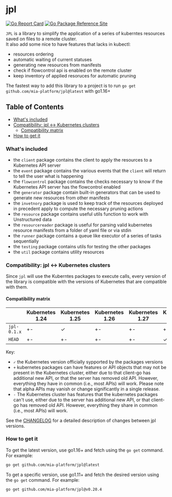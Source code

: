 # jpl

[![Go Report Card][go-report-card]][go-report-card-link]
[![Go Package Reference Site][go-package-svg]][go-package-link]

`JPL` is a library to simplify the application of a series of kuberntes resources saved on files to a remote cluster.  
It also add some nice to have features that lacks in kubectl:

- resources ordering
- automatic waiting of current statuses
- generating new resources from manifests
- check if flowcontrol api is enabled on the remote cluster
- keep inventory of applied resoruces for automatic pruning

The fastest way to add this library to a project is to run `go get github.com/mia-platform/jpl@latest` with go1.16+

## Table of Contents

- [What's included](#whats-included)
- [Compatibility: jpl <-> Kubernetes clusters](#compatibility-jpl---kubernetes-clusters)
  - [Compatibility matrix](#compatibility-matrix)
- [How to get it](#how-to-get-it)

### What's included

- the `client` package contains the client to apply the resources to a Kubernetes API server
- the `event` package contains the various events that the `client` will return to tell the user what is happening
- the `flowcontrol` package contains the checks necessary to know if the Kubernetes API server has the flowcontrol enabled
- the `generator` package contain built-in generators that can be used to generate new resources from other manifests
- the `invetnory` package is used to keep track of the resources deployed in precedent apply to compute the
	necessary pruning actions
- the `resource` package contains useful utils function to work with Unstructured data
- the `resourcereader` package is useful for parsing valid kubernetes resource manifests from a folder of yaml file
	or via stdin
- the `runner` package contains a queue like executor of a series of tasks sequentially
- the `testing` package contains utils for testing the other packages
- the `util` package contains utility resources

### Compatibility: jpl <-> Kubernetes clusters

Since `jpl` will use the Kuberntes packages to execute calls, every version of the library is compatible with
the versions of Kubernetes that are compatible with them.

#### Compatibility matrix

|             | Kubernetes 1.24 | Kubernetes 1.25 | Kubernetes 1.26 | Kubernetes 1.27 | Kubernetes 1.28 | Kubernetes 1.29 | Kubernetes 1.30 |
| ------------| --------------- | --------------- | --------------- | --------------- | --------------- | --------------- | --------------- |
| `jpl-0.1.x` | +-              | ✓               | +-              | +-              | +-              | +-              | +-              |
| `HEAD`      | +-              | +-              | +-              | +-              | ✓               | +-              | +-              |

Key:

- `✓` the Kubernetes version officially sypported by the packages versions
- `+` kubernetes packages can have features or API objects that may not be present in the Kubernetes cluster,
	either due to that client-go has additional new API, or that the server has removed old API. However,
	everything they have in common (i.e., most APIs) will work. Please note that alpha APIs may vanish
	or change significantly in a single release.
- `-` The Kubernetes cluster has features that the kubernetes packages can't use, either due to the server has
	additional new API, or that client-go has removed old API. However, everything they share in common
	(i.e., most APIs) will work.

See the [CHANGELOG](./CHANGELOG.md) for a detailed description of changes between jpl versions.

### How to get it

To get the latest version, use go1.16+ and fetch using the `go get` command. For example:

```sh
go get github.com/mia-platform/jpl@latest
```

To get a specific version, use go1.11+ and fetch the desired version using the `go get` command. For example:

```sh
go get github.com/mia-platform/jpl@v0.20.4
```

[go-report-card]: https://goreportcard.com/badge/github.com/mia-platform/jpl
[go-report-card-link]: https://goreportcard.com/report/github.com/mia-platform/jpl
[go-package-link]: https://pkg.go.dev/github.com/mia-platform/jpl
[go-package-svg]: https://pkg.go.dev/badge/github.com/mia-platform/jpl.svg
